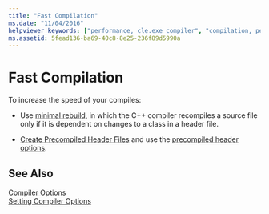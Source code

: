 ```yaml
---
title: "Fast Compilation"
ms.date: "11/04/2016"
helpviewer_keywords: ["performance, cle.exe compiler", "compilation, performance", "cl.exe compiler, performance", "fast compiling"]
ms.assetid: 5fead136-ba69-40c8-8e25-236f89d5990a
---
```

# Fast Compilation

To increase the speed of your compiles:

- Use [minimal rebuild](reference/gm-enable-minimal-rebuild.md), in which the C++ compiler recompiles a source file only if it is dependent on changes to a class in a header file.

- [Create Precompiled Header Files](reference/creating-precompiled-header-files.md) and use the [precompiled header options](reference/yc-create-precompiled-header-file.md).

## See Also

[Compiler Options](reference/compiler-options.md)<br/>
[Setting Compiler Options](compiler-command-line-syntax.md)